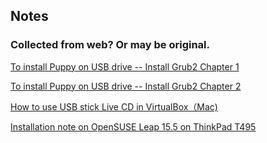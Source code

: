 ## Notes

### Collected from web? Or may be original.

[To install Puppy on USB drive -- Install Grub2 Chapter 1](./linuxOnUSBGrub/linuxOnUSBGrub1.md)

[To install Puppy on USB drive -- Install Grub2 Chapter 2](./linuxOnUSBGrub/linuxOnUSBGrub2.md)

[How to use USB stick Live CD in VirtualBox（Mac) ](./virtualBoxUSBBootMac.md)

[Installation note on OpenSUSE Leap 15.5 on ThinkPad T495](./OpenSUSE_Setup_Note.md)